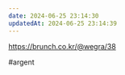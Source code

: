 ```yaml
---
date: 2024-06-25 23:14:30
updatedAt: 2024-06-25 23:14:39
---
```

https://brunch.co.kr/@wegra/38

#argent 